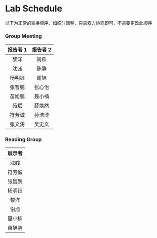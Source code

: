 # Lab Schedule

以下为正常的轮换顺序，如临时调整，只需双方协商即可，不需要更改此顺序

### Group Meeting

|    报告者 1    | 报告者 2 |
| :----------: | :---: |
| 黎洋 | 周跃 |
| 沈彧 | 陈静 |
| 杨明钰 | 谢旭 |
| 张智鹏 | 张心怡 |
| 苗旭鹏 | 聂小楠 |
| 苑斌 | 薛焕然 |
| 符芳诚 | 孙浩博 |
| 张文涛 | 吴史文 |

### Reading Group

|    展示者    |
| :----------: |
| 沈彧 |
| 符芳诚 |
| 张智鹏 |
| 杨明钰 |
| 黎洋 |
| 谢旭 |
| 聂小楠 |
| 苗旭鹏 |

